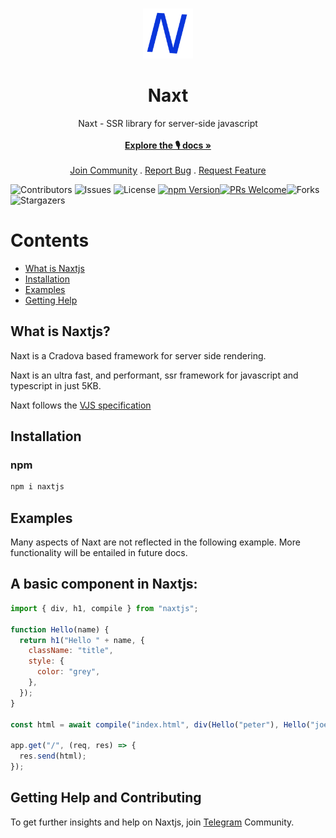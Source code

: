 <br/>
<p align="center">
  <a href="https://github.com/uiedbook/Naxtjs">
    <img src="naxt.png" alt="Logo" width="80" height="80">
  </a>

  <h1 align="center">Naxt</h1>

  <p align="center">
  Naxt - SSR library for server-side javascript 
    <br/>
    <br/>
    <a href="https://github.com/uiedbook/Naxtjs#examples"><strong>Explore the 🎙️ docs »</strong></a>
    <br/>
    <br/>
    <a href="https://t.me/UiedbookHQ">Join Community</a>
    .
    <a href="https://github.com/uiedbook/Naxtjs/issues">Report Bug</a>
    .
    <a href="https://github.com/uiedbook/Naxtjs/issues">Request Feature</a>
  </p>
</p>

![Contributors](https://img.shields.io/github/contributors/Uiedbook/Naxtjs?color=dark-green) ![Issues](https://img.shields.io/github/issues/Uiedbook/Naxtjs) ![License](https://img.shields.io/github/license/Uiedbook/Naxtjs)
[![npm Version](https://img.shields.io/npm/v/naxtjs.svg)](https://www.npmjs.com/package/Naxtjs)[![PRs Welcome](https://img.shields.io/badge/PRs-welcome-brightgreen.svg)](https://github.com/uiedbook/Naxt.js/blob/next/contributing.md)![Forks](https://img.shields.io/github/forks/uiedbook/Naxtjs?style=social) ![Stargazers](https://img.shields.io/github/stars/uiedbook/naxtjs?style=social)

# Contents

- [What is Naxtjs](#what-is-Naxtjs)
- [Installation](#installation)
- [Examples](#example)
- [Getting Help](#getting-help)

## What is Naxtjs?

Naxt is a Cradova based framework for server side rendering.

Naxt is an ultra fast, and performant, ssr framework for javascript and typescript in just 5KB.

Naxt follows the [VJS specification](https://github.com/Uiedbook/cradova/blob/main/VJS_spec)

## Installation

### npm

```bash
npm i naxtjs
```

## Examples

Many aspects of Naxt are not reflected in the following example. More functionality will be entailed in future docs.

## A basic component in Naxtjs:

```js
import { div, h1, compile } from "naxtjs";

function Hello(name) {
  return h1("Hello " + name, {
    className: "title",
    style: {
      color: "grey",
    },
  });
}

const html = await compile("index.html", div(Hello("peter"), Hello("joe"))); // html string

app.get("/", (req, res) => {
  res.send(html);
});
```

## Getting Help and Contributing

To get further insights and help on Naxtjs, join [Telegram](https://t.me/uiedbookHQ) Community.
